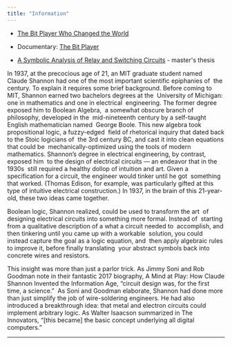 ```yaml
---
title: "Information"
---
```


- [The Bit Player Who Changed the World](https://www.calnewport.com/blog/2020/07/29/the-bit-player-who-changed-the-world/)

- Documentary: [The Bit Player](https://vimeo.com/323615460) 
- [A Symbolic Analysis of Relay and Switching Circuits](https://www.google.com/url?sa=t&rct=j&q=&esrc=s&source=web&cd=&ved=2ahUKEwi0stz_jNbuAhViHrkGHdLSDW0QFjABegQIARAC&url=https%3A%2F%2Fwww.cs.virginia.edu%2F~evans%2Fgreatworks%2Fshannon38.pdf&usg=AOvVaw3PYHS4ILsVduQ9q6a90c4M) - master's thesis

In 1937, at the precocious age of 21, an MIT graduate student named  Claude Shannon had one of the most important scientific epiphanies of  the century. To explain it requires some brief background.
Before coming to MIT, Shannon earned two bachelors degrees at the  University of Michigan: one in mathematics and one in electrical  engineering. The former degree exposed him to Boolean Algebra,  a somewhat obscure branch of philosophy, developed in the  mid-nineteenth century by a self-taught English mathematician named  George Boole. This new algebra took propositional logic, a fuzzy-edged  field of rhetorical inquiry that dated back to the Stoic logicians of  the 3rd century BC, and cast it into clean equations that could be  mechanically-optimized using the tools of modern mathematics.
Shannon’s degree in electrical engineering, by contrast, exposed him  to the design of electrical circuits — an endeavor that in the 1930s  still required a healthy dollop of intuition and art. Given a  specification for a circuit, the engineer would tinker until he got  something that worked. (Thomas Edison, for example, was particularly gifted at this type of intuitive electrical construction.)
In 1937, in the brain of this 21-year-old, these two ideas came together.

Boolean logic, Shannon realized, could be used to transform the art  of designing electrical circuits into something more formal. Instead of  starting from a qualitative description of a what a circuit needed to  accomplish, and then tinkering until you came up with a workable  solution, you could instead capture the goal as a logic equation, and  then apply algebraic rules to improve it, before finally translating  your abstract symbols back into concrete wires and resistors.

This insight was more than just a parlor trick. As Jimmy Soni and Rob Goodman note in their fantastic 2017 biography, A Mind at Play: How Claude Shannon Invented the Information Age, “circuit design was, for the first time, a science.”  As Soni and Goodman elaborate, Shannon had done more than just simplify the job of wire-soldering engineers. He had also introduced a breakthrough idea: that metal and electron circuits could implement arbitrary logic. As Walter Isaacson summarized in The Innovators, “[this became] the basic concept underlying all digital computers.”

---

